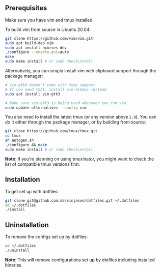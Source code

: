 ## Prerequisites

Make sure you have vim and tmux installed.

To build vim from source in Ubuntu 20.04:

```sh
git clone https://github.com/vim/vim.git
sudo apt build-dep vim
sudo apt install ncurses-dev
./configure --enable-gui=auto
make
sudo make install # or sudo checkinstall
```

Alternatively, you can simply install vim with clipboard support through the package manager:

```sh
# vim-gtk3 doesn't come with ruby support
# If you need that, install vim-athena instead
sudo apt install vim-gtk3

# Make sure vim-gtk3 is being used whenever you run vim
sudo update-alternatives --config vim
```

You also need to install the latest tmux (or any version above `2.9`).
You can do it either through the package manager, or by building from source:

```sh
git clone https://github.com/tmux/tmux.git
cd tmux
sh autogen.sh
./configure && make
sudo make install # or sudo checkinstall
```

**Note**: If you're planning on using tmuxinator, you might want to check the list of compatible tmux versions first.

## Installation

To get set up with dotfiles:

```sh
git clone git@github.com:marvinjason/dotfiles.git ~/.dotfiles
cd ~/.dotfiles
./install
```

## Uninstallation

To remove the configs set up by dotfiles:

```sh
cd ~/.dotfiles
./uninstall
```

**Note**: This will remove configurations set up by dotfiles including installed binaries.
